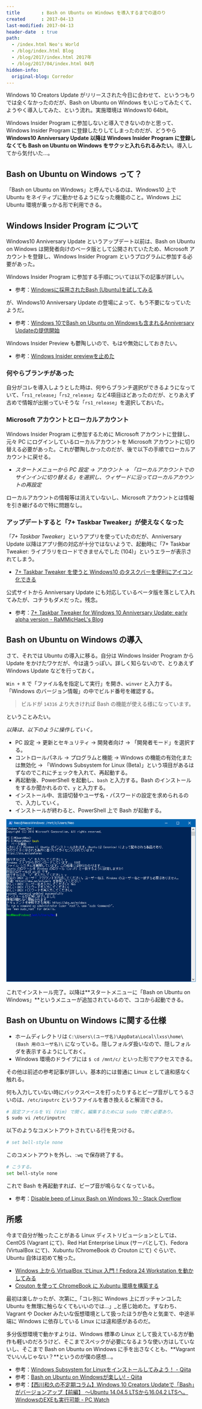 ```yaml
---
title        : Bash on Ubuntu on Windows を導入するまでの道のり
created      : 2017-04-13
last-modified: 2017-04-13
header-date  : true
path:
  - /index.html Neo's World
  - /blog/index.html Blog
  - /blog/2017/index.html 2017年
  - /blog/2017/04/index.html 04月
hidden-info:
  original-blog: Corredor
---
```


Windows 10 Creators Update がリリースされた今日に合わせて、というつもりでは全くなかったのだが、Bash on Ubuntu on Windows をいじってみたくて、ようやく導入してみた、という流れ。実施環境は Windows10 64bit。

Windows Insider Program に参加しないと導入できないのかと思って、Windows Insider Program に登録したりしてしまったのだが、どうやら **Windows10 Anniversary Update 以降は Windows Insider Program に登録しなくても Bash on Ubuntu on Windows をサクッと入れられるみたい**。導入してから気付いた…。

## Bash on Ubuntu on Windows って？

「Bash on Ubuntu on Windows」と呼んでいるのは、Windows10 上で Ubuntu をネイティブに動かせるようになった機能のこと。Windows 上に Ubuntu 環境が乗っかる形で利用できる。

## Windows Insider Program について

Windows10 Anniversary Update というアップデート以前は、Bash on Ubuntu on Windows は開発者向けのベータ版として公開されていたため、Microsoft アカウントを登録し、Windows Insider Program というプログラムに参加する必要があった。

Windows Insider Program に参加する手順については以下の記事が詳しい。

- 参考：[Windowsに採用されたBash (Ubuntu)を試してみる](https://rcmdnk.com/blog/2016/06/05/computer-windows-ubuntu-bash/)

が、Windows10 Anniversary Update の登場によって、もう不要になっていたようだ。

- 参考：[Windows 10でBash on Ubuntu on Windowsも含まれるAnniversary Updateの提供開始](https://rcmdnk.com/blog/2016/08/04/computer-windows-ubuntu-bash/)

Windows Insider Preview も鬱陶しいので、もはや無効にしておきたい。

- 参考：[Windows Insider previewを止めた](https://rcmdnk.com/blog/2016/06/27/computer-windows/)

### 何やらブランチがあった

自分がコレを導入しようとした時は、何やらブランチ選択ができるようになっていて、「`rs1_release`」「`rs2_release`」など4項目ほどあったのだが、とりあえず古めで情報が出揃っていそうな「`rs1_release`」を選択しておいた。

### Microsoft アカウントとローカルアカウント

Windows Insider Program に参加するために Microsoft アカウントに登録し、元々 PC にログインしているローカルアカウントを Microsoft アカウントに切り替える必要があった。これが鬱陶しかったのだが、後で以下の手順でローカルアカウントに戻せる。

- _スタートメニューから PC 設定 → アカウント → 「ローカルアカウントでのサインインに切り替える」を選択し、ウィザードに沿ってローカルアカウントの再設定_

ローカルアカウントの情報等は消えていないし、Microsoft アカウントとは情報を引き継げるので特に問題なし。

### アップデートすると「7+ Taskbar Tweaker」が使えなくなった

「_7+ Taskbar Tweaker_」というアプリを使っていたのだが、Anniversary Update 以降はアプリ側の対応が十分ではないようで、起動時に「7+ Taskbar Tweaker: ライブラリをロードできませんでした (104)」というエラーが表示されてしまう。

- [7+ Taskbar Tweaker を使うと Windows10 のタスクバーを便利にアイコン化できる](/blog/2017/03/20-02.html)

公式サイトから Anniversary Update にも対応しているベータ版を落として入れてみたが、コチラもダメだった。残念。

- 参考：[7+ Taskbar Tweaker for Windows 10 Anniversary Update: early alpha version - RaMMicHaeL's Blog](https://rammichael.com/7-taskbar-tweaker-for-windows-10-anniversary-update-early-alpha-version)

## Bash on Ubuntu on Windows の導入

さて、それでは Ubuntu の導入に移る。自分は Windows Insider Program から Update をかけたワケだが、今は違うっぽい。詳しく知らないので、とりあえず Windows Update などを行っておく。

`Win + R` で「ファイル名を指定して実行」を開き、`winver` と入力する。「Windows のバージョン情報」の中でビルド番号を確認する。

> ビルドが `14316` より大きければ Bash の機能が使える様になっています。

ということみたい。

_以降は、以下のように操作していく。_

- PC 設定 → 更新とセキュリティ → 開発者向け → 「開発者モード」を選択する。
- コントロールパネル → プログラムと機能 → Windows の機能の有効化または無効化 → 「Windows Subsystem for Linux (Beta)」という項目があるはずなのでこれにチェックを入れて、再起動する。
- 再起動後、PowerShell を起動し、`bash` と入力する。Bash のインストールをするか聞かれるので、`y` と入力する。
- インストール中、言語切替やユーザ名・パスワードの設定を求められるので、入力していく。
- インストールが終わると、PowerShell 上で Bash が起動する。

![Bash on Ubuntu on Windows が開いた](13-02-01.png)

これでインストール完了。以降は**スタートメニューに「Bash on Ubuntu on Windows」**というメニューが追加されているので、ココから起動できる。

## Bash on Ubuntu on Windows に関する仕様

- ホームディレクトリは `C:\Users\(ユーザ名)\AppData\Local\lxss\home\(Bash 用のユーザ名)\` になっている。隠しフォルダ扱いなので、隠しフォルダを表示するようにしておく。
- Windows 環境のドライブには `$ cd /mnt/c/` といった形でアクセスできる。

その他は前述の参考記事が詳しい。基本的には普通に Linux として違和感なく触れる。

何も入力していない時にバックスペースを打ったりするとビープ音がしてうるさいのは、`/etc/inputrc` というファイルを書き換えると解消できる。

```bash
# 設定ファイルを Vi (Vim) で開く。編集するためには sudo で開く必要あり。
$ sudo vi /etc/inputrc
```

以下のようなコメントアウトされている行を見つける。

```bash
# set bell-style none
```

このコメントアウトを外し、`:wq` で保存終了する。

```bash
# こうする。
set bell-style none
```

これで Bash を再起動すれば、ビープ音が鳴らなくなっている。

- 参考：[Disable beep of Linux Bash on Windows 10 - Stack Overflow](http://stackoverflow.com/questions/36724209/disable-beep-of-linux-bash-on-windows-10)

## 所感

今まで自分が触ったことがある Linux ディストリビューションとしては、CentOS (Vagrant にて)、Red Hat Enterprise Linux (サーバとして)、Fedora (VirtualBox にて)、Xubuntu (ChromeBook の Crouton にて) ぐらいで、Ubuntu 自体は初めて触った。

- [Windows 上から VirtualBox でLinux 入門！Fedora 24 Workstation を動かしてみる](/blog/2016/07/24-01.html)
- [Crouton を使って ChromeBook に Xubuntu 環境を構築する](/blog/2017/01/08-02.html)

最初は楽しかったが、次第に_「コレ別に Windows 上にガッチャンコした Ubuntu を無理に触らなくてもいいのでは…」_と感じ始めた。すなわち、Vagrant や Docker みたいな仮想環境として扱ったほうが色々と気楽で、中途半端に Windows に依存している Linux には違和感があるのだ。

多分仮想環境で動かすよりは、Windows 標準の Linux として扱えている方が動作も軽いのだろうけど、そこまでスペックが必要になるような使い方はしていないし、そこまで Bash on Ubuntu on Windows に手を出さなくとも、**Vagrant でいいんじゃない？**というのが僕の感想…。

- 参考：[Windows Subsystem for Linuxをインストールしてみよう！ - Qiita](http://qiita.com/Aruneko/items/c79810b0b015bebf30bb)
- 参考：[Bash on Ubuntu on Windowsが楽しい! - Qiita](http://qiita.com/ushibondi/items/936284131af2344bf12d)
- 参考：[【西川和久の不定期コラム】Windows 10 Creators Updateで「Bash」がバージョンアップ【前編】 ～Ubuntu 14.04.5 LTSから16.04.2 LTSへ。WindowsのEXEも実行可能 - PC Watch](http://pc.watch.impress.co.jp/docs/column/nishikawa/1054154.html)
